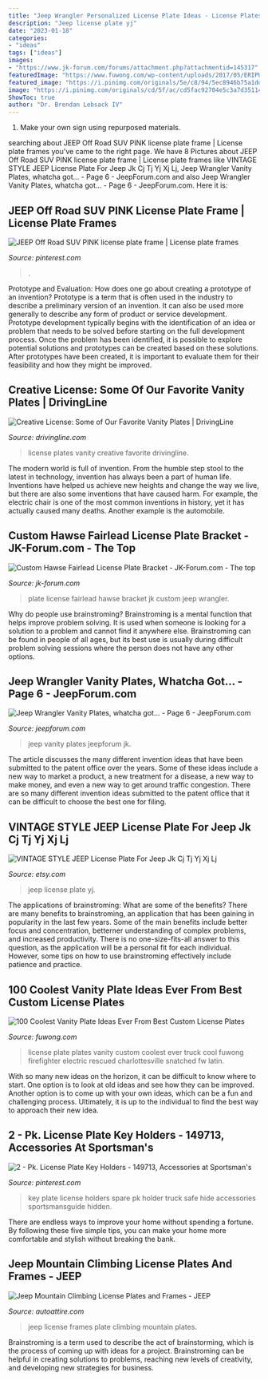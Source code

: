 ```yaml
---
title: "Jeep Wrangler Personalized License Plate Ideas - License Plates Vanity Creative Favorite Drivingline"
description: "Jeep license plate yj"
date: "2023-01-18"
categories:
- "ideas"
tags: ["ideas"]
images:
- "https://www.jk-forum.com/forums/attachment.php?attachmentid=145317"
featuredImage: "https://www.fuwong.com/wp-content/uploads/2017/05/ERIPUI-1.jpg"
featured_image: "https://i.pinimg.com/originals/5e/c8/94/5ec8946b75a1dd0a44d95e96925a85f7.jpg"
image: "https://i.pinimg.com/originals/cd/5f/ac/cd5fac92704e5c3a7d351144801b4622.jpg"
ShowToc: true
author: "Dr. Brendan Lebsack IV"
---
```



1. Make your own sign using repurposed materials.

	

		
searching about JEEP Off Road SUV PINK license plate frame | License plate frames you've came to the right page. We have 8 Pictures about JEEP Off Road SUV PINK license plate frame | License plate frames like VINTAGE STYLE JEEP License Plate For Jeep Jk Cj Tj Yj Xj Lj, Jeep Wrangler Vanity Plates, whatcha got... - Page 6 - JeepForum.com and also Jeep Wrangler Vanity Plates, whatcha got... - Page 6 - JeepForum.com. Here it is:
		
    
## JEEP Off Road SUV PINK License Plate Frame | License Plate Frames

<img loading=lazy src="https://i.pinimg.com/originals/5e/c8/94/5ec8946b75a1dd0a44d95e96925a85f7.jpg" onerror="this.onerror=null;this.src='https://tse4.mm.bing.net/th?id=OIP.5W8zJqzkNom0yLUlvhfumQHaE7&amp;pid=15.1';" alt="JEEP Off Road SUV PINK license plate frame | License plate frames">

_Source: pinterest.com_

>. 

	

Prototype and Evaluation: How does one go about creating a prototype of an invention?
Prototype is a term that is often used in the industry to describe a preliminary version of an invention. It can also be used more generally to describe any form of product or service development. Prototype development typically begins with the identification of an idea or problem that needs to be solved before starting on the full development process. Once the problem has been identified, it is possible to explore potential solutions and prototypes can be created based on these solutions. After prototypes have been created, it is important to evaluate them for their feasibility and how they might be improved.

    
## Creative License: Some Of Our Favorite Vanity Plates | DrivingLine

<img loading=lazy src="http://cdn.drivingline.com/media/4484/20141015_9663.jpg" onerror="this.onerror=null;this.src='https://tse4.mm.bing.net/th?id=OIP._1tQoGZOjzBX-2ewdnEMkAHaE8&amp;pid=15.1';" alt="Creative License: Some of Our Favorite Vanity Plates | DrivingLine">

_Source: drivingline.com_

>license plates vanity creative favorite drivingline. 

	

The modern world is full of invention. From the humble step stool to the latest in technology, invention has always been a part of human life. Inventions have helped us achieve new heights and change the way we live, but there are also some inventions that have caused harm. For example, the electric chair is one of the most common inventions in history, yet it has actually caused many deaths. Another example is the automobile.

    
## Custom Hawse Fairlead License Plate Bracket - JK-Forum.com - The Top

<img loading=lazy src="https://www.jk-forum.com/forums/attachment.php?attachmentid=145317" onerror="this.onerror=null;this.src='https://tse3.mm.bing.net/th?id=OIP.9DKaY9GGA8Up02Lk5KOMQAHaFj&amp;pid=15.1';" alt="Custom Hawse Fairlead License Plate Bracket - JK-Forum.com - The top">

_Source: jk-forum.com_

>plate license fairlead hawse bracket jk custom jeep wrangler. 

	

Why do people use brainstroming?
Brainstroming is a mental function that helps improve problem solving. It is used when someone is looking for a solution to a problem and cannot find it anywhere else. Brainstroming can be found in people of all ages, but its best use is usually during difficult problem solving sessions where the person does not have any other options.

    
## Jeep Wrangler Vanity Plates, Whatcha Got... - Page 6 - JeepForum.com

<img loading=lazy src="https://www.jeepforum.com/gallery/data/4/medium/IMAGE_186.jpg" onerror="this.onerror=null;this.src='https://tse3.mm.bing.net/th?id=OIP._Y7bmn8NV_mDwbPlWHmgOgHaFj&amp;pid=15.1';" alt="Jeep Wrangler Vanity Plates, whatcha got... - Page 6 - JeepForum.com">

_Source: jeepforum.com_

>jeep vanity plates jeepforum jk. 

	

The article discusses the many different invention ideas that have been submitted to the patent office over the years. Some of these ideas include a new way to market a product, a new treatment for a disease, a new way to make money, and even a new way to get around traffic congestion. There are so many different invention ideas submitted to the patent office that it can be difficult to choose the best one for filing.

    
## VINTAGE STYLE JEEP License Plate For Jeep Jk Cj Tj Yj Xj Lj

<img loading=lazy src="https://img1.etsystatic.com/068/0/7058094/il_fullxfull.781517407_myo7.jpg" onerror="this.onerror=null;this.src='https://tse2.mm.bing.net/th?id=OIP.DEvqZ2qfjvkxEKWb9qMyzQHaFj&amp;pid=15.1';" alt="VINTAGE STYLE JEEP License Plate For Jeep Jk Cj Tj Yj Xj Lj">

_Source: etsy.com_

>jeep license plate yj. 

	

The applications of brainstroming: What are some of the benefits?
There are many benefits to brainstroming, an application that has been gaining in popularity in the last few years. Some of the main benefits include better focus and concentration, betterner understanding of complex problems, and increased productivity. There is no one-size-fits-all answer to this question, as the application will be a personal fit for each individual. However, some tips on how to use brainstroming effectively include patience and practice.

    
## 100 Coolest Vanity Plate Ideas Ever From Best Custom License Plates

<img loading=lazy src="https://www.fuwong.com/wp-content/uploads/2017/05/ERIPUI-1.jpg" onerror="this.onerror=null;this.src='https://tse4.mm.bing.net/th?id=OIP.hMSihD1HCzw7PL_imoO5wwHaFP&amp;pid=15.1';" alt="100 Coolest Vanity Plate Ideas Ever From Best Custom License Plates">

_Source: fuwong.com_

>license plate plates vanity custom coolest ever truck cool fuwong firefighter electric rescued charlottesville snatched fw latin. 

	

With so many new ideas on the horizon, it can be difficult to know where to start. One option is to look at old ideas and see how they can be improved. Another option is to come up with your own ideas, which can be a fun and challenging process. Ultimately, it is up to the individual to find the best way to approach their new idea.

    
## 2 - Pk. License Plate Key Holders - 149713, Accessories At Sportsman&#039;s

<img loading=lazy src="https://i.pinimg.com/originals/cd/5f/ac/cd5fac92704e5c3a7d351144801b4622.jpg" onerror="this.onerror=null;this.src='https://tse3.mm.bing.net/th?id=OIP.-f3N5VjRKZeTgqKrPd2BRAHaHa&amp;pid=15.1';" alt="2 - Pk. License Plate Key Holders - 149713, Accessories at Sportsman&#039;s">

_Source: pinterest.com_

>key plate license holders spare pk holder truck safe hide accessories sportsmansguide hidden. 

	

There are endless ways to improve your home without spending a fortune. By following these five simple tips, you can make your home more comfortable and stylish without breaking the bank.

    
## Jeep Mountain Climbing License Plates And Frames - JEEP

<img loading=lazy src="https://s.yimg.com/aah/licenseplateframes/jeep-front-license-plate-frames-5.gif" onerror="this.onerror=null;this.src='https://tse4.mm.bing.net/th?id=OIP.jeFBx0zvnFQvSR3M2rUASAHaD5&amp;pid=15.1';" alt="Jeep Mountain Climbing License Plates and Frames - JEEP">

_Source: autoattire.com_

>jeep license frames plate climbing mountain plates. 

	

Brainstroming is a term used to describe the act of brainstorming, which is the process of coming up with ideas for a project. Brainstroming can be helpful in creating solutions to problems, reaching new levels of creativity, and developing new strategies for business.

